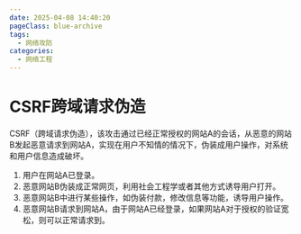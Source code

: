 ```yaml
---
date: 2025-04-08 14:40:20
pageClass: blue-archive
tags:
  - 网络攻防
categories:
  - 网络工程
---
```


# CSRF跨域请求伪造
CSRF（跨域请求伪造），该攻击通过已经正常授权的网站A的会话，从恶意的网站B发起恶意请求到网站A，实现在用户不知情的情况下，伪装成用户操作，对系统和用户信息造成破坏。
1. 用户在网站A已登录。
2. 恶意网站B伪装成正常网页，利用社会工程学或者其他方式诱导用户打开。
3. 恶意网站B中进行某些操作，如伪装付款，修改信息等功能，诱导用户操作。
4. 恶意网站B请求到网站A，由于网站A已经登录，如果网站A对于授权的验证宽松，则可以正常请求到。